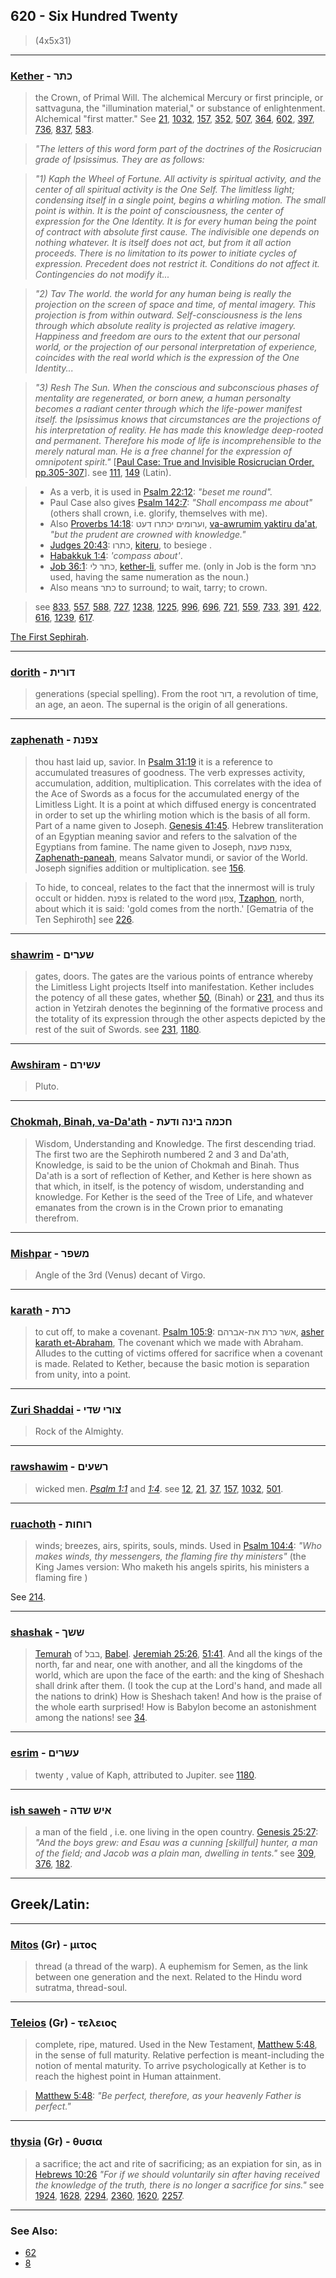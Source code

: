 ## 620 - Six Hundred Twenty
> (4x5x31)

---

### [Kether](/keys/KThR) - כתר
> the Crown, of Primal Will. The alchemical Mercury or first principle, or sattvaguna, the "illumination material," or substance of enlightenment. Alchemical "first matter." See [21](21), [1032](1032), [157](157), [352](352), [507](507), [364](364), [602](602), [397](397), [736](736), [837](837), [583](583).

> *"The letters of this word form part of the doctrines of the Rosicrucian grade of Ipsissimus. They are as follows:*

> *"1) Kaph the Wheel of Fortune. All activity is spiritual activity, and the center of all spiritual activity is the One Self. The limitless light; condensing itself in a single point, begins a whirling motion. The small point is within. It is the point of consciousness, the center of expression for the One Identity. It is for every human being the point of contract with absolute first cause. The indivisible one depends on nothing whatever. It is itself does not act, but from it all action proceeds. There is no limitation to its power to initiate cycles of expression. Precedent does not restrict it. Conditions do not affect it. Contingencies do not modify it...*

> *"2) Tav The world. the world for any human being is really the projection on the screen of space and time, of mental imagery. This projection is from within outward. Self-consciousness is the lens through which absolute reality is projected as relative imagery. Happiness and freedom are ours to the extent that our personal world, or the projection of our personal interpretation of experience, coincides with the real world which is the expression of the One Identity...*

> *"3) Resh The Sun. When the conscious and subconscious phases of mentality are regenerated, or born anew, a human personalty becomes a radiant center through which the life-power manifest itself. the Ipsissimus knows that circumstances are the projections of his interpretation of reality. He has made this knowledge deep-rooted and permanent. Therefore his mode of life is incomprehensible to the merely natural man. He is a free channel for the expression of omnipotent spirit."* [[Paul Case: True and Invisible Rosicrucian Order, pp.305-307](https://archive.org/stream/PaulFosterCase-TheTrueAndInvisibleRosicrucianOrder4thEd-1985#page/n311/mode/2up)]. see [111](111), [149](149) (Latin).

> - As a verb, it is used in [Psalm 22:12](http://biblehub.com/psalms/22-12.htm): *"beset me round".*
> - Paul Case also gives [Psalm 142:7](http://biblehub.com/psalms/142-7.htm): *"Shall encompass me about"* (others shall crown, i.e. glorify, themselves with me).
> - Also [Proverbs 14:18](http://biblehub.com/proverbs/14-18.htm): וערומים יכתרו דעט, [va-awrumim yaktiru da'at](/keys/VORVMIM.IKThRV.DOTh), *"but the prudent are crowned with knowledge."*
> - [Judges 20:43](http://biblehub.com/judges/20-43.htm): כתרו, [kiteru](/keys/KThRV), to besiege .
> - [Habakkuk 1:4](http://biblehub.com/habakkuk/1-4.htm): *'compass about'*.
> - [Job 36:1](http://biblehub.com/job/36-1.htm): כתר לי, [kether-li](/keys/KThR-LI), suffer me. (only in Job is the form כתר used, having the same numeration as the noun.)
> - Also means כתר to surround; to wait, tarry; to crown.

> see [833](833), [557](557), [588](588), [727](727), [1238](1238), [1225](1225), [996](996), [696](696), [721](721), [559](559), [733](733), [391](391), [422](422), [616](616), [1239](1239), [617](617).

[The First Sephirah](1).

---

### [dorith](/keys/DVRITh) - דורית
> generations (special spelling). From the root דור, a revolution of time, an age, an aeon. The supernal is the origin of all generations.

---

### [zaphenath](/keys/TzPNTh) - צפנת
> thou hast laid up, savior. In [Psalm 31:19](http://biblehub.com/psalms/31:19.htm) it is a reference to accumulated treasures of goodness. The verb expresses activity, accumulation, addition, multiplication. This correlates with the idea of the Ace of Swords as a focus for the accumulated energy of the Limitless Light. It is a point at which diffused energy is concentrated in order to set up the whirling motion which is the basis of all form. Part of a name given to Joseph. [Genesis 41:45](http://biblehub.com/genesis/41-45.htm). Hebrew transliteration of an Egyptian meaning savior and refers to the salvation of the Egyptians from famine. The name given to Joseph, צפנת פענח, [Zaphenath-paneah](/keys/TzPNTh.PONCh), means Salvator mundi, or savior of the World. Joseph signifies addition or multiplication. see [156](156).

> To hide, to conceal, relates to the fact that the innermost will is truly occult or hidden. צפנת is related to the word צפון, [Tzaphon](/keys/TzPVN), north, about which it is said: 'gold comes from the north.' [Gematria of the Ten Sephiroth] see [226](226).

---

### [shawrim](/keys/ShORIM) - שערים
> gates, doors. The gates are the various points of entrance whereby the Limitless Light projects Itself into manifestation. Kether includes the potency of all these gates, whether [50](50), (Binah) or [231](231), and thus its action in Yetzirah denotes the beginning of the formative process and the totality of its expression through the other aspects depicted by the rest of the suit of Swords. see [231](231), [1180](1180).

---

### [Awshiram](/keys/OShIRM) - עשירם 
> Pluto.

---

### [Chokmah, Binah, va-Da'ath](/keys/ChKMH-BINH-VDOTh) - חכמה בינה ודעת
> Wisdom, Understanding and Knowledge. The first descending triad. The first two are the Sephiroth numbered 2 and 3 and Da'ath, Knowledge, is said to be the union of Chokmah and Binah. Thus Da'ath is a sort of reflection of Kether, and Kether is here shown as that which, in itself, is the potency of wisdom, understanding and knowledge. For Kether is the seed of the Tree of Life, and whatever emanates from the crown is in the Crown prior to emanating therefrom.

---

### [Mishpar](/keys/MShPR) - משפר
> Angle of the 3rd (Venus) decant of Virgo.

---

### [karath](/keys/KRTh) - כרת
> to cut off, to make a covenant. [Psalm 105:9](http://biblehub.com/psalms/105-9.htm): אשר כרת את-אברהם, [asher karath et-Abraham](/keys/AShR.KRTh.ATh-ABRHM), The covenant which we made with Abraham. Alludes to the cutting of victims offered for sacrifice when a covenant is made. Related to Kether, because the basic motion is separation from unity, into a point.

---

### [Zuri Shaddai](/keys/TzVRI.ShDI) - צורי שדי
> Rock of the Almighty.

---

### [rawshawim](/keys/RShOIM) - רשעים
> wicked men. *[Psalm 1:1](http://biblehub.com/text/psalms/1-1.htm)* and *[1:4](http://biblehub.com/text/psalms/1-4.htm)*. see [12](12), [21](21), [37](37), [157](157), [1032](1032), [501](501).

---

### [ruachoth](/keys/RVChVTh) - רוחות
> winds; breezes, airs, spirits, souls, minds. Used in [Psalm 104:4](http://biblehub.com/text/psalms/104-4.htm): *"Who makes winds, thy messengers, the flaming fire thy ministers"* (the King James version: Who maketh his angels spirits, his ministers a flaming fire )

See [214](214).

---

### [shashak](/keys/ShShK) - ששך
> [Temurah](https://en.wikipedia.org/wiki/Temurah_(Kabbalah)) of בבל, [Babel](/keys/BBL). [Jeremiah 25:26](http://biblehub.com/jeremiah/25-26.htm), [51:41](http://biblehub.com/jeremiah/51:41.htm). And all the kings of the north, far and near, one with another, and all the kingdoms of the world, which are upon the face of the earth: and the king of Sheshach shall drink after them. (I took the cup at the Lord's hand, and made all the nations to drink) How is Sheshach taken! And how is the praise of the whole earth surprised! How is Babylon become an astonishment among the nations! see [34](34).

---

### [esrim](/keys/OShRIM) - עשרים
> twenty , value of Kaph, attributed to Jupiter. see [1180](1180).

---

### [ish saweh](/keys/AISh.ShDH) - איש שדה
> a man of the field , i.e. one living in the open country. [Genesis 25:27](http://biblehub.com/genesis/25-27.htm): *"And the boys grew: and Esau was a cunning [skillful] hunter, a man of the field; and Jacob was a plain man, dwelling in tents."* see [309](309), [376](376), [182](182).

---

## Greek/Latin:

---

### [Mitos](/greek?word=mitos) (Gr) - μιτος
> thread (a thread of the warp). A euphemism for Semen, as the link between one generation and the next. Related to the Hindu word sutratma, thread-soul.

---

### [Teleios](/greek?word=teleios) (Gr) - τελειος
> complete, ripe, matured. Used in the New Testament, [Matthew 5:48](http://biblehub.com/matthew/5-48.htm), in the sense of full maturity. Relative perfection is meant-including the notion of mental maturity. To arrive psychologically at Kether is to reach the highest point in Human attainment.

> [Matthew 5:48](http://biblehub.com/matthew/5-48.htm): *"Be perfect, therefore, as your heavenly Father is perfect."*

---

### [thysia](/greek?word=thusia) (Gr) - θυσια
> a sacrifice; the act and rite of sacrificing; as an expiation for sin, as in [Hebrews 10:26](http://biblehub.com/hebrews/10-26.htm) *"For if we should voluntarily sin after having received the knowledge of the truth, there is no longer a sacrifice for sins."* see [1924](1924), [1628](1628), [2294](2294), [2360](2360), [1620](1620), [2257](2257).

---

### See Also:

- [62](62)
- [8](8)
